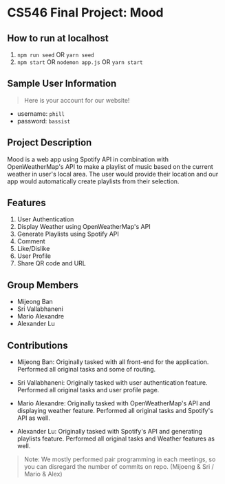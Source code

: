 # CS546 Final Project: Mood

## How to run at localhost

1. `npm run seed` OR `yarn seed`
2. `npm start` OR `nodemon app.js` OR `yarn start`

## Sample User Information

> Here is your account for our website!

- username: `phill`
- password: `bassist`

## Project Description

Mood is a web app using Spotify API in combination with OpenWeatherMap's API to make a playlist of music based on the current weather in user's local area. The user would provide their location and our app would automatically create playlists from their selection.

## Features

1. User Authentication
2. Display Weather using OpenWeatherMap's API
3. Generate Playlists using Spotify API
4. Comment
5. Like/Dislike
6. User Profile
7. Share QR code and URL

## Group Members

- Mijeong Ban
- Sri Vallabhaneni
- Mario Alexandre
- Alexander Lu

## Contributions

- Mijeong Ban: Originally tasked with all front-end for the application. Performed all original tasks and some of routing.

- Sri Vallabhaneni: Originally tasked with user authentication feature. Performed all original tasks and user profile page.

- Mario Alexandre: Originally tasked with OpenWeatherMap's API and displaying weather feature. Performed all original tasks and Spotify's API as well.

- Alexander Lu: Originally tasked with Spotify's API and generating playlists feature. Performed all original tasks and Weather features as well.

> Note: We mostly performed pair programming in each meetings, so you can disregard the number of commits on repo. (Mijoeng & Sri / Mario & Alex)
